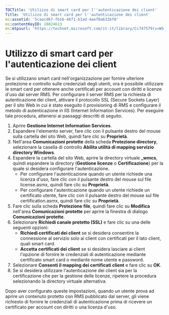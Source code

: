 ```yaml
---
TOCTitle: 'Utilizzo di smart card per l''autenticazione dei client'
Title: 'Utilizzo di smart card per l''autenticazione dei client'
ms:assetid: '5caacd67-fb16-46f1-b1ad-4aef0a632bf0'
ms:contentKeyID: 18824613
ms:mtpsurl: 'https://technet.microsoft.com/it-it/library/Cc747579(v=WS.10)'
---
```


Utilizzo di smart card per l'autenticazione dei client
======================================================

Se si utilizzano smart card nell'organizzazione per fornire ulteriore protezione e controllo sulle credenziali degli utenti, ora è possibile utilizzare le smart card per ottenere anche certificati per account con diritti e licenze d'uso dal server RMS. Per configurare il server RMS per la richiesta di autenticazione dei client, attivare il protocollo SSL (Secure Sockets Layer) per il sito Web in cui è stato eseguito il provisioning di RMS e configurare il metodo di autenticazione in IIS (Internet Information Services). Per eseguire tale procedura, attenersi ai passaggi descritti di seguito.

1.  Aprire **Gestione Internet Information Services**.
2.  Espandere l'elemento server, fare clic con il pulsante destro del mouse sulla cartella del sito Web, quindi fare clic su **Proprietà**.
3.  Nell'area **Comunicazioni protette** della scheda **Protezione directory**, selezionare la casella di controllo **Abilita utilità di mapping servizio directory Windows**.
4.  Espandere la cartella del sito Web, aprire la directory virtuale **\_wmcs**, quindi espandere la directory (**Gestione licenze** o **Certificazione**) per la quale si desidera configurare l'autenticazione.
    -   Per configurare l'autenticazione quando un utente richiede una licenza d'uso, fare clic con il pulsante destro del mouse sul file license.asmx, quindi fare clic su **Proprietà**.
    -   Per configurare l'autenticazione quando un utente richiede un certificato utente, fare clic con il pulsante destro del mouse sul file certification.asmx, quindi fare clic su **Proprietà**.
5.  Fare clic sulla scheda **Protezione file**, quindi fare clic su **Modifica** nell'area **Comunicazioni protette** per aprire la finestra di dialogo **Comunicazioni protette**.
6.  Selezionare **Richiedi canale protetto (SSL)** e fare clic su una delle seguenti opzioni:
    -   **Richiedi certificati dei client** se si desidera consentire la connessione al servizio solo ai client con certificati per il lato client, quali smart card.
    -   **Accetta certificati dei client** se si desidera lasciare ai client l'opzione di fornire le credenziali di autenticazione mediante certificato smart card o mediante nome utente e password.
7.  Selezionare **Consenti il mapping dei certificati client** e fare clic su **OK**.
8.  Se si desidera utilizzare l'autenticazione dei client sia per la certificazione che per la gestione delle licenze, ripetere la procedura selezionando la directory virtuale alternativa.

Dopo aver configurato queste impostazioni, quando un utente prova ad aprire un contenuto protetto con RMS pubblicato dal server, gli viene richiesto di fornire le credenziali di autenticazione prima di ricevere un certificato per account con diritti o una licenza d'uso.
